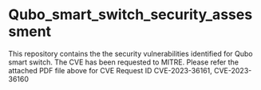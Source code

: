 # Qubo_smart_switch_security_assessment
This repository contains the the security vulnerabilities identified for Qubo smart switch. The CVE has been requested to MITRE.
 Please refer the attached PDF file above for CVE Request ID CVE-2023-36161, CVE-2023-36160
